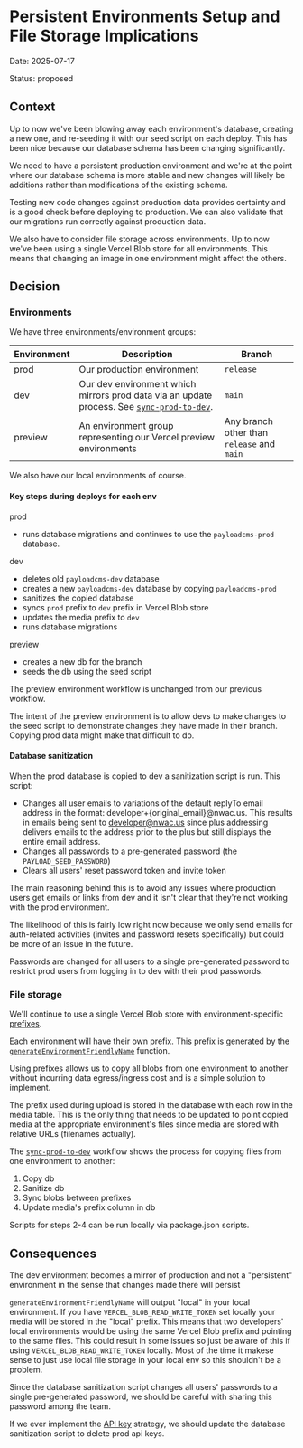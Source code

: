 # Persistent Environments Setup and File Storage Implications

Date: 2025-07-17

Status: proposed

## Context

Up to now we've been blowing away each environment's database, creating a new one, and re-seeding it with our seed script on each deploy. This has been nice because our database schema has been changing significantly.

We need to have a persistent production environment and we're at the point where our database schema is more stable and new changes will likely be additions rather than modifications of the existing schema.

Testing new code changes against production data provides certainty and is a good check before deploying to production. We can also validate that our migrations run correctly against production data.

We also have to consider file storage across environments. Up to now we've been using a single Vercel Blob store for all environments. This means that changing an image in one environment might affect the others.

## Decision

### Environments

We have three environments/environment groups:

| Environment | Description | Branch |
|-------------|-------------|--------|
| prod | Our production environment | `release` |
| dev | Our dev environment which mirrors prod data via an update process. See [`sync-prod-to-dev`](../../.github/workflows/sync-prod-to-dev.yml). | `main` |
| preview | An environment group representing our Vercel preview environments | Any branch other than `release` and `main` |

We also have our local environments of course.

#### Key steps during deploys for each env

prod
- runs database migrations and continues to use the `payloadcms-prod` database.

dev
- deletes old `payloadcms-dev` database
- creates a new `payloadcms-dev` database by copying `payloadcms-prod`
- sanitizes the copied database
- syncs `prod` prefix to `dev` prefix in Vercel Blob store
- updates the media prefix to `dev`
- runs database migrations

preview
- creates a new db for the branch
- seeds the db using the seed script

The preview environment workflow is unchanged from our previous workflow.

The intent of the preview environment is to allow devs to make changes to the seed script to demonstrate changes they have made in their branch. Copying prod data might make that difficult to do.

#### Database sanitization

When the prod database is copied to dev a sanitization script is run. This script:
- Changes all user emails to variations of the default replyTo email address in the format: developer+{original_email}@nwac.us. This results in emails being sent to developer@nwac.us since plus addressing delivers emails to the address prior to the plus but still displays the entire email address.
- Changes all passwords to a pre-generated password (the `PAYLOAD_SEED_PASSWORD`)
- Clears all users' reset password token and invite token

The main reasoning behind this is to avoid any issues where production users get emails or links from dev and it isn't clear that they're not working with the prod environment.

The likelihood of this is fairly low right now because we only send emails for auth-related activities (invites and password resets specifically) but could be more of an issue in the future.

Passwords are changed for all users to a single pre-generated password to restrict prod users from logging in to dev with their prod passwords.

### File storage

We'll continue to use a single Vercel Blob store with environment-specific [prefixes](https://payloadcms.com/docs/upload/storage-adapters#plugin-options:~:text=Access%20Control.%20More-,prefix,images%20to%20upload%20files%20inside%20media/images%20folder%20in%20the%20bucket.,-generateFileURL).

Each environment will have their own prefix. This prefix is generated by the [`generateEnvironmentFriendlyName`](../../src/utilities/getEnvironmentFriendlyName.ts) function.

Using prefixes allows us to copy all blobs from one environment to another without incurring data egress/ingress cost and is a simple solution to implement.

The prefix used during upload is stored in the database with each row in the media table. This is the only thing that needs to be updated to point copied media at the appropriate environment's files since media are stored with relative URLs (filenames actually).

The [`sync-prod-to-dev`](../../.github/workflows/sync-prod-to-dev.yml) workflow shows the process for copying files from one environment to another:
1. Copy db
2. Sanitize db
3. Sync blobs between prefixes
4. Update media's prefix column in db

Scripts for steps 2-4 can be run locally via package.json scripts.

## Consequences

The dev environment becomes a mirror of production and not a "persistent" environment in the sense that changes made there will persist

`generateEnvironmentFriendlyName` will output "local" in your local environment. If you have `VERCEL_BLOB_READ_WRITE_TOKEN` set locally your media will be stored in the "local" prefix. This means that two developers' local environments would be using the same Vercel Blob prefix and pointing to the same files. This could result in some issues so just be aware of this if using `VERCEL_BLOB_READ_WRITE_TOKEN` locally. Most of the time it makese sense to just use local file storage in your local env so this shouldn't be a problem.

Since the database sanitization script changes all users' passwords to a single pre-generated password, we should be careful with sharing this password among the team.

If we ever implement the [API key](https://payloadcms.com/docs/authentication/api-keys) strategy, we should update the database sanitization script to delete prod api keys.
